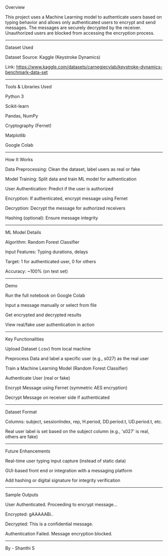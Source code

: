 Overview

This project uses a Machine Learning model to authenticate users based on typing behavior and allows only authenticated users to encrypt and send messages. The messages are securely decrypted by the receiver. Unauthorized users are blocked from accessing the encryption process.


---

Dataset Used

Dataset Source: Kaggle (Keystroke Dynamics)

Link: https://www.kaggle.com/datasets/carnegiecylab/keystroke-dynamics-benchmark-data-set

---

Tools & Libraries Used

Python 3

Scikit-learn

Pandas, NumPy

Cryptography (Fernet)

Matplotlib

Google Colab

---

How It Works

Data Preprocessing: Clean the dataset, label users as real or fake

Model Training: Split data and train ML model for authentication

User Authentication: Predict if the user is authorized

Encryption: If authenticated, encrypt message using Fernet

Decryption: Decrypt the message for authorized receivers

Hashing (optional): Ensure message integrity

---

ML Model Details

Algorithm: Random Forest Classifier

Input Features: Typing durations, delays

Target: 1 for authenticated user, 0 for others

Accuracy: ~100% (on test set)

---

Demo

Run the full notebook on Google Colab

Input a message manually or select from file

Get encrypted and decrypted results

View real/fake user authentication in action

---

Key Functionalities

Upload Dataset (.csv) from local machine

Preprocess Data and label a specific user (e.g., s027) as the real user

Train a Machine Learning Model (Random Forest Classifier)

Authenticate User (real or fake)

Encrypt Message using Fernet (symmetric AES encryption)

Decrypt Message on receiver side if authenticated

---

Dataset Format

Columns: subject, sessionIndex, rep, H.period, DD.period.t, UD.period.t, etc.

Real user label is set based on the subject column (e.g., 's027' is real, others are fake)

---

Future Enhancements

Real-time user typing input capture (instead of static data)

GUI-based front end or integration with a messaging platform

Add hashing or digital signature for integrity verification

---

Sample Outputs

User Authenticated. Proceeding to encrypt message...

Encrypted: gAAAAABi..

Decrypted: This is a confidential message.

Authentication Failed. Message encryption blocked.

---

By - Shanthi S







